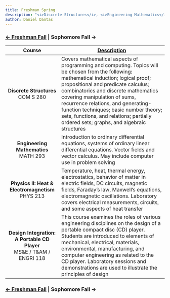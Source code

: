 ```yaml
---
title: Freshman Spring 
description: "<i>Discrete Structures</i>, <i>Engineering Mathematics</i>, <i>Physics II: Heat & Electromagnetism</i>, and <i>Design Integration: A Portable CD Player</i>"
author: Daniel Dantas
---
```


### [← Freshman Fall](https://dantasfiles.com/1998/08/27/cornell-freshman-fall.html) | Sophomore Fall →

| Course | [Description](https://ecommons.cornell.edu/items/94800b36-a897-4b93-883b-97a72b4515dd) |
| :---: | --- |
| **Discrete Structures**<br>COM S 280 | Covers mathematical aspects of programming and computing. Topics will be chosen from the following: mathematical induction; logical proof; propositional and predicate calculus; combinatorics and discrete mathematics covering manipulation of sums, recurrence relations, and generating-function techniques; basic number theory; sets, functions, and relations; partially ordered sets; graphs, and algebraic structures |
| **Engineering Mathematics**<br>MATH 293 | Introduction to ordinary differential equations, systems of ordinary linear differential equations. Vector fields and vector calculus. May include computer use in problem solving |
| **Physics II: Heat & Electromagnetism**<br>PHYS 213 | Temperature, heat, thermal energy, electrostatics, behavior of matter in electric fields, DC circuits, magnetic fields, Faraday’s law, Maxwell’s equations, electromagnetic oscillations. Laboratory covers electrical measurements, circuits, and some aspects of heat transfer |
| **Design Integration: A Portable CD Player**<br>MS&E / T&AM / ENGRI 118 | This course examines the roles of various engineering disciplines on the design of a portable compact disc (CD) player. Students are introduced to elements of mechanical, electrical, materials, environmental, manufacturing, and computer engineering as related to the CD player. Laboratory sessions and demonstrations are used to illustrate the principles of design |

### [← Freshman Fall](https://dantasfiles.com/1998/08/27/cornell-freshman-fall.html) | Sophomore Fall →
